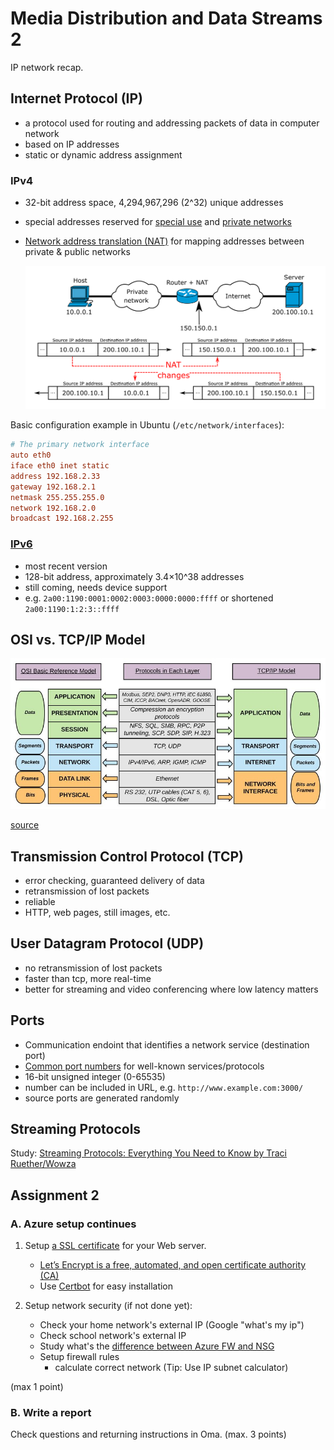 # Media Distribution and Data Streams 2

IP network recap.

## Internet Protocol (IP)

- a protocol used for routing and addressing packets of data in computer network
- based on IP addresses
- static or dynamic address assignment

### IPv4

- 32-bit address space, 4,294,967,296 (2^32) unique addresses
- special addresses reserved for [special use](https://en.wikipedia.org/wiki/IPv4#Special-use_addresses) and [private networks](https://en.wikipedia.org/wiki/Private_network)
- [Network address translation (NAT)](https://en.wikipedia.org/wiki/Network_address_translation) for mapping addresses between private & public networks

  ![NAT Concept](img/NAT-concept.png)

Basic configuration example in Ubuntu (`/etc/network/interfaces`):

```conf
# The primary network interface
auto eth0
iface eth0 inet static
address 192.168.2.33
gateway 192.168.2.1
netmask 255.255.255.0
network 192.168.2.0
broadcast 192.168.2.255
```

### [IPv6](https://en.wikipedia.org/wiki/IPv6)

- most recent version
- 128-bit address, approximately 3.4×10^38 addresses
- still coming, needs device support
- e.g. `2a00:1190:0001:0002:0003:0000:0000:ffff` or shortened `2a00:1190:1:2:3::ffff`

## OSI vs. TCP/IP Model

![osi vs tcp/ip](img/OSI-TCP-IP-stack-mapping.png)

[source](https://www.researchgate.net/figure/The-logical-mapping-between-OSI-basic-reference-model-and-the-TCP-IP-stack_fig2_327483011)

## Transmission Control Protocol (TCP)

- error checking, guaranteed delivery of data
- retransmission of lost packets
- reliable
- HTTP, web pages, still images, etc.

## User Datagram Protocol (UDP)

- no retransmission of lost packets
- faster than tcp, more real-time
- better for streaming and video conferencing where low latency matters

## Ports

- Communication endoint that identifies a network service (destination port)
- [Common port numbers](https://en.wikipedia.org/wiki/Port_(computer_networking)#Common_port_numbers) for well-known services/protocols
- 16-bit unsigned integer (0-65535)
- number can be included in URL, e.g. `http://www.example.com:3000/`
- source ports are generated randomly

## Streaming Protocols

Study: [Streaming Protocols: Everything You Need to Know by Traci Ruether/Wowza](https://www.wowza.com/blog/streaming-protocols)

## Assignment 2

### A. Azure setup continues

1. Setup [a SSL certificate](https://www.kaspersky.com/resource-center/definitions/what-is-a-ssl-certificate) for your Web server.
    - [Let’s Encrypt is a free, automated, and open certificate authority (CA)](https://letsencrypt.org/about/)
    - Use [Certbot](https://certbot.eff.org/) for easy installation

2. Setup network security (if not done yet):
    - Check your home network's external IP (Google "what's my ip")
    - Check school network's external IP
    - Study what's the [difference between Azure FW and NSG](https://searchcloudcomputing.techtarget.com/answer/Compare-Azure-Firewall-vs-NSGs-for-network-security)
    - Setup firewall rules
      - calculate correct network (Tip: Use IP subnet calculator)

(max 1 point)

### B. Write a report

Check questions and returning instructions in Oma. (max. 3 points)
